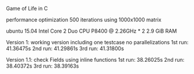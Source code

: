 Game of Life in C

performance optimization
500 iterations using 1000x1000 matrix

ubuntu 15.04
Intel Core 2 Duo CPU P8400 @ 2.26GHz * 2
2.9 GiB RAM

Version 1:
working version including one testcase
no parallelizations
1st run: 41.36475s
2nd run: 41.29861s
3rd run: 41.31800s

Version 1.1:
check Fields using inline functions
1st run: 38.26025s
2nd run: 38.40372s
3rd run: 38.39163s
